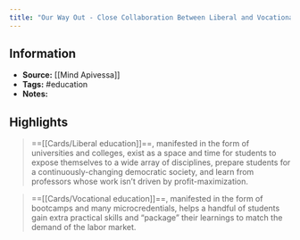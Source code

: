 ```yaml
---
title: "Our Way Out - Close Collaboration Between Liberal and Vocational Education - Essay"
---
```

## Information
- **Source:** [[Mind Apivessa]]
- **Tags:** #education 
- **Notes:** 

## Highlights
> ==[[Cards/Liberal education]]==, manifested in the form of universities and colleges, exist as a space and time for students to expose themselves to a wide array of disciplines, prepare students for a continuously-changing democratic society, and learn from professors whose work isn’t driven by profit-maximization.


> ==[[Cards/Vocational education]]==, manifested in the form of bootcamps and many microcredentials, helps a handful of students gain extra practical skills and “package” their learnings to match the demand of the labor market.